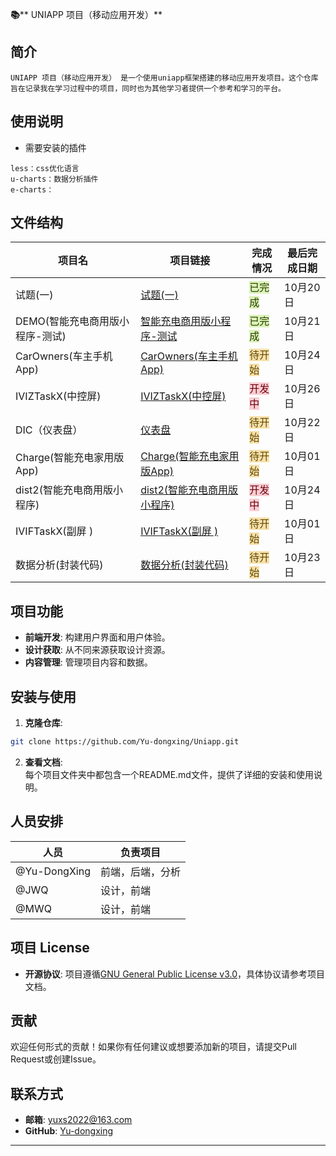 **📚**** UNIAPP 项目（移动应用开发）**

## 简介
`UNIAPP 项目（移动应用开发） 是一个使用uniapp框架搭建的移动应用开发项目。这个仓库旨在记录我在学习过程中的项目，同时也为其他学习者提供一个参考和学习的平台。`

## 使用说明
+ 需要安装的插件

```vue
less：css优化语言
u-charts：数据分析插件
e-charts：
```

## 文件结构
| 项目名 | 项目链接 | 完成情况 | 最后完成日期 |
| --- | --- | --- | --- |
| 试题(一) | [试题(一)](试题(一)) | <font style="background:#DBF1B7;color:#2A4200">已完成</font> | 10月20日 |
| DEMO(智能充电商用版小程序-测试) | [智能充电商用版小程序-测试](./Demo/) | <font style="background:#DBF1B7;color:#2A4200">已完成</font> | 10月21日 |
| CarOwners(车主手机App) | [CarOwners(车主手机App)](./CarOwners(车主手机App)/) | <font style="background:#F6E1AC;color:#664900">待开始</font> | 10月24日 |
| IVIZTaskX(中控屏) | [IVIZTaskX(中控屏)](./IVIZTaskX(中控屏)/) | <font style="background:#F8CED3;color:#70000D">开发中</font> | 10月26日 |
| DIC（仪表盘） | [仪表盘](./DIC(仪表盘)/) | <font style="background:#F6E1AC;color:#664900">待开始</font> | 10月22日 |
| Charge(智能充电家用版App) | [Charge(智能充电家用版App)](./Charge(智能充电家用版App)/) | <font style="background:#F6E1AC;color:#664900">待开始</font> | 10月01日 |
| dist2(智能充电商用版小程序) | [dist2(智能充电商用版小程序)](./dist2(智能充电商用版小程序)/) | <font style="background:#F8CED3;color:#70000D">开发中</font> | 10月24日 |
| IVIFTaskX(副屏 ) | [IVIFTaskX(副屏 )](./IVIFTaskX(副屏%20)/) | <font style="background:#F6E1AC;color:#664900">待开始</font> | 10月01日 |
| 数据分析(封装代码) | [数据分析(封装代码)](./数据分析(封装代码)/) | <font style="background:#F6E1AC;color:#664900">待开始</font> | 10月23日 |




## 项目功能
+ **前端开发**: 构建用户界面和用户体验。
+ **设计获取**: 从不同来源获取设计资源。
+ **内容管理**: 管理项目内容和数据。

## 安装与使用
1. **克隆仓库**:

```bash
git clone https://github.com/Yu-dongxing/Uniapp.git
```

2. **查看文档**:  
每个项目文件夹中都包含一个README.md文件，提供了详细的安装和使用说明。

## 人员安排
| 人员 | 负责项目 |
| --- | --- |
| @Yu-DongXing | 前端，后端，分析 |
| @JWQ | 设计，前端 |
| @MWQ | 设计，前端 |


## 项目 License
+ **开源协议**: 项目遵循[GNU General Public License v3.0](./LICENSE)，具体协议请参考项目文档。

## 贡献
欢迎任何形式的贡献！如果你有任何建议或想要添加新的项目，请提交Pull Request或创建Issue。

## 联系方式
+ **邮箱**: [yuxs2022@163.com](mailto:yuxs2022@163.com)
+ **GitHub**: [Yu-dongxing](https://github.com/Yu-dongxing)

---

